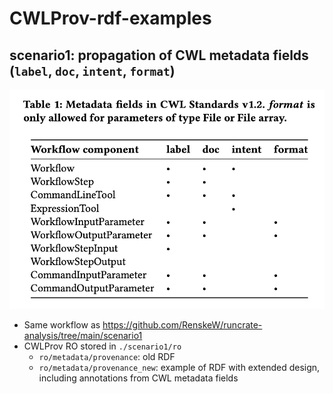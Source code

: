# CWLProv-rdf-examples

## scenario1: propagation of CWL metadata fields (`label`, `doc`, `intent`, `format`)

![CWL metadata fields](./scenario1/cwl_metadata_fields.png)

- Same workflow as https://github.com/RenskeW/runcrate-analysis/tree/main/scenario1
- CWLProv RO stored in `./scenario1/ro`
    - `ro/metadata/provenance`: old RDF
    - `ro/metadata/provenance_new`: example of RDF with extended design, including annotations from CWL metadata fields